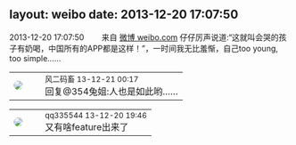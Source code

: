 layout: weibo
date: 2013-12-20 17:07:50
---
<meta name="referrer" content="no-referrer" />

2013-12-20 17:07:50  &nbsp;&nbsp;&nbsp;&nbsp;&nbsp;&nbsp; 来自 <a href="http://weibo.com/" rel="nofollow">微博 weibo.com</a>
仔仔厉声说道:“这就叫会哭的孩子有奶喝，中国所有的APP都是这样！”，一时间我无比羞惭，自己too young, too simple…… ​​​

<table style="width: 100%;">
  <tr>
    <td style="width: 40px;"><img style="border-radius:50%" src="https://tva3.sinaimg.cn/crop.0.0.639.639.50/6d2a6003jw8f3idy69w2gj20hs0hrt9g.jpg?KID=imgbed,tva&Expires=1624464098&ssig=fppa8i2yIU"></td>
    <td colspan="2"><small>风二码畜 13-12-21 00:17</small><br/>回复@354兔姐:人也是如此哟……</td>
  </tr>
</table>

<table style="width: 100%;">
  <tr>
    <td style="width: 40px;"><img style="border-radius:50%" src="https://tva4.sinaimg.cn/crop.0.0.180.180.50/7d25944djw1e8qgp5bmzyj2050050aa8.jpg?KID=imgbed,tva&Expires=1624464098&ssig=TyBWHgAgRT"></td>
    <td colspan="2"><small>qq335544 13-12-20 19:46</small><br/>又有啥feature出来了</td>
  </tr>
</table>
